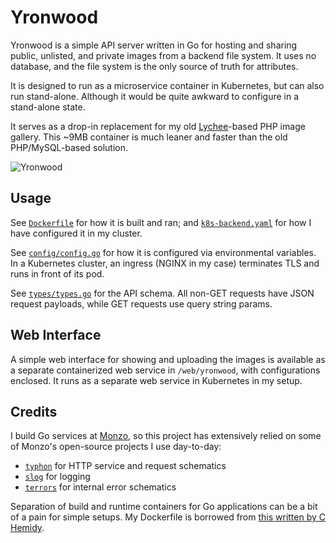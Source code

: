# Yronwood

Yronwood is a simple API server written in Go for hosting and sharing public, unlisted, and private images from a backend file system. It uses no database, and the file system is the only source of truth for attributes.

It is designed to run as a microservice container in Kubernetes, but can also run stand-alone. Although it would be quite awkward to configure in a stand-alone state. 

It serves as a drop-in replacement for my old [Lychee](https://github.com/LycheeOrg/Lychee)-based PHP image gallery. This ~9MB container is much leaner and faster than the old PHP/MySQL-based solution.

![Yronwood](https://i.doge.at/uploads/big/17af8d5a4ae2ae708e821308812ccf62.png)

## Usage

See [`Dockerfile`](https://github.com/chongyangshi/yronwood/tree/master/Dockerfile) for how it is built and ran; and [`k8s-backend.yaml`](https://github.com/chongyangshi/yronwood/tree/master/k8s-backend.yaml) for how I have configured it in my cluster.

See [`config/config.go`](https://github.com/chongyangshi/yronwood/tree/master/config/config.go) for how it is configured via environmental variables. In a Kubernetes cluster, an ingress (NGINX in my case) terminates TLS and runs in front of its pod.

See [`types/types.go`](https://github.com/chongyangshi/yronwood/tree/master/types/types.go) for the API schema. All non-GET requests have JSON request payloads, while GET requests use query string params.

## Web Interface

A simple web interface for showing and uploading the images is available as a separate containerized web service in `/web/yronwood`, with configurations enclosed. It runs as a separate web service in Kubernetes in my setup.

## Credits

I build Go services at [Monzo](https://monzo.com), so this project has extensively relied on some of Monzo's open-source projects I use day-to-day:

* [`typhon`](https://github.com/monzo/typhon) for HTTP service and request schematics
* [`slog`](https://github.com/monzo/slog) for logging
* [`terrors`](https://github.com/monzo/terrors) for internal error schematics

Separation of build and runtime containers for Go applications can be a bit of a pain for simple setups. My Dockerfile is borrowed from [this written by C Hemidy](https://medium.com/@chemidy/create-the-smallest-and-secured-golang-docker-image-based-on-scratch-4752223b7324).
